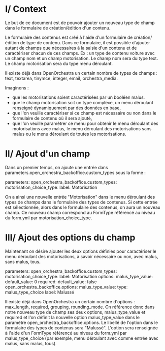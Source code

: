# I/ Context
Le but de ce document est de pouvoir ajouter un nouveau type de champ dans le formulaire de création/édition d'un contenu.

Le formulaire des contenus est créé à l'aide d'un formulaire de création/édition de type de contenu.
Dans ce formulaire, il est possible d'ajouter autant de champs que nécessaires à la saisie d'un contenu et de caractériser chacun de ces champs.
Ex :
  un type de contenu voiture avec un champ nom et un champ motorisation.
  Le champ nom sera du type text.
  Le champ motorisation sera du type menu déroulant.
  
Il existe déjà dans OpenOrchestra un certain nombre de types de champs : text, textarea, tinymce, integer, email, orchestra_media.

Imaginons :
 - que les motorisations soient caractérisées par un booléen malus.
 - que le champ motorisation soit un type complexe, un menu déroulant renseigné dynamiquement par des données en base,
 - que l'on veuille caractériser si ce champ est nécessaire ou non dans le formulaire de contenu où il sera ajouté,
 - que l'on veuille paramétrer ce menu pour obtenir le menu déroulant des motorisations avec malus, le menu déroulant des motorisations sans malus ou le menu déroulant de toutes les motorisations.

# II/ Ajout d'un champ
Dans un premier temps, on ajoute une entrée dans parameters.open_orchestra_backoffice.custom_types sous la forme :

parameters:
    open_orchestra_backoffice.custom_types:
       motorisation_choice_type:
            label: Motorisation

On a ainsi une nouvelle entrée "Motorisation" dans le menu déroulant des types de champs dans le formulaire des types de contenus.
Si cette entrée est sélectionnée, alors dans le formulaire des contenus, on aura un nouveau champ.
Ce nouveau champ correspond au FormType référencé au niveau du form.yml par motorisation_choice_type.
            
# III/ Ajout des options du champ
Maintenant on désire ajouter les deux options définies pour caractériser le menu déroulant des motorisations, à savoir nécessaire ou non, avec malus, sans malus, tous.

parameters:
    open_orchestra_backoffice.custom_types:
       motorisation_choice_type:
            label: Motorisation
            options:
                malus_type_value:
                    default_value: 0
                required:
                    default_value: false
    open_orchestra_backoffice.options:
        malus_type_value:
            type: malus_type_choice
            label: Malussé

Il existe déjà dans OpenOrchestra un certain nombre d'options : max_length, required, grouping, rounding_mode.
On référence donc dans notre nouveau type de champ ses deux options, malus_type_value et required et l'on définit la nouvelle option malus_type_value dans le paramètre open_orchestra_backoffice.options.
Le libellé de l'option dans le formulaire des types de contenus sera "Malussé".
L'option sera renseignée à l'aide d'un FormType référencé au niveau du form.yml par malus_type_choice (par exemple, menu déroulant avec comme entrée avec malus, sans malus, tous).